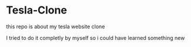 # Tesla-Clone

this repo is about my tesla website clone

I tried to do it completly by myself so i could have learned something new


